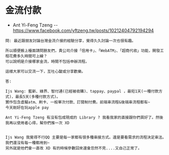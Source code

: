# 金流付款


* Ant Yi-Feng Tzeng -- https://www.facebook.com/yftzeng.tw/posts/10212404792194294

```
問: 最近跟朋友討論台灣金流介接的經驗分享，覺得久久討論一次也很有趣。

所以順便搬上檯面請問臉友們，貴公司介接「信用卡」、「WebATM」、「超商代收」功能，開發工程花費多久時間可上線？
可以說明是介接哪家金流，時間不包括申辦流程。

這樣大家可以交流一下，互吐心酸或分享歡樂。

答:

Ijs Wang: 藍新、綠界、智付通(已經被收購)、tappay、paypal ，最短1天(一種付款方式)，最長5天(多種付款方式)。
實作包含虛擬atm、刷卡、一般單次付款、訂閱制付費。前端串流程&後端串流程都有~
今天剛好在玩apple pay

Ant Yi-Feng Tzeng 有沒有包成現成的 Library ? 我看我家的直接跟你們買好了。然後我再以使用者心得，幫你們推一次 XD


Ijs Wang 我覺得不行QQ 主要是每一家都有很多種串接方式。還是要看需求的流程決定串法。我們還沒有每一種都用到~ 
另外就是他們會一直改 XD 有的時候參數回來還會忽然不見....又自己正常了。
```